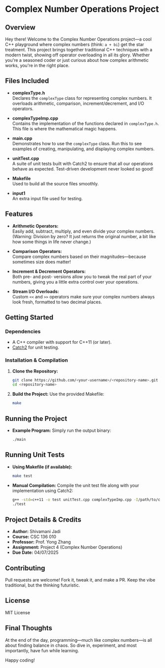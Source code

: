 
# Complex Number Operations Project

## Overview
Hey there! Welcome to the Complex Number Operations project—a cool C++ playground where complex numbers (think: `a + bi`) get the star treatment. This project brings together traditional C++ techniques with a modern twist, showing off operator overloading in all its glory. Whether you're a seasoned coder or just curious about how complex arithmetic works, you're in the right place.

## Files Included
- **complexType.h**  
  Declares the `complexType` class for representing complex numbers. It overloads arithmetic, comparison, increment/decrement, and I/O operators.

- **complexTypeImp.cpp**  
  Contains the implementation of the functions declared in `complexType.h`. This file is where the mathematical magic happens.

- **main.cpp**  
  Demonstrates how to use the `complexType` class. Run this to see examples of creating, manipulating, and displaying complex numbers.

- **unitTest.cpp**  
  A suite of unit tests built with Catch2 to ensure that all our operations behave as expected. Test-driven development never looked so good!

- **Makefile**  
  Used to build all the source files smoothly.

- **input1**  
  An extra input file used for testing.

## Features
- **Arithmetic Operators:**  
  Easily add, subtract, multiply, and even divide your complex numbers. (Warning: Division by zero? It just returns the original number, a bit like how some things in life never change.)

- **Comparison Operators:**  
  Compare complex numbers based on their magnitudes—because sometimes size does matter!

- **Increment & Decrement Operators:**  
  Both pre- and post- versions allow you to tweak the real part of your numbers, giving you a little extra control over your operations.

- **Stream I/O Overloads:**  
  Custom `<<` and `>>` operators make sure your complex numbers always look fresh, formatted to two decimal places.

## Getting Started

### Dependencies
- A C++ compiler with support for C++11 (or later).
- [Catch2](https://github.com/catchorg/Catch2) for unit testing.

### Installation & Compilation
1. **Clone the Repository:**
   ```bash
   git clone https://github.com/<your-username>/<repository-name>.git
   cd <repository-name>
   ```
2. **Build the Project:**
   Use the provided Makefile:
   ```bash
   make
   ```

## Running the Project
- **Example Program:**
  Simply run the output binary:
  ```bash
  ./main
  ```

## Running Unit Tests
- **Using Makefile (if available):**
  ```bash
  make test
  ```
- **Manual Compilation:**
  Compile the unit test file along with your implementation using Catch2:
  ```bash
  g++ -std=c++11 -o test unitTest.cpp complexTypeImp.cpp -I/path/to/catch2
  ./test
  ```

## Project Details & Credits
- **Author:** Shivamani Jadi
- **Course:** CSC 136 010
- **Professor:** Prof. Yong Zhang
- **Assignment:** Project 4 (Complex Number Operations)
- **Due Date:** 04/07/2025

## Contributing
Pull requests are welcome! Fork it, tweak it, and make a PR. Keep the vibe traditional, but the thinking futuristic.

## License
MIT License

## Final Thoughts
At the end of the day, programming—much like complex numbers—is all about finding balance in chaos. So dive in, experiment, and most importantly, have fun while learning.

Happy coding!
